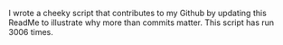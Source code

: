 I wrote a cheeky script that contributes to my Github by updating this ReadMe to illustrate why more than commits matter. This script has run 3006 times.